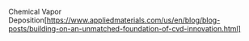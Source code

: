 Chemical Vapor Deposition[https://www.appliedmaterials.com/us/en/blog/blog-posts/building-on-an-unmatched-foundation-of-cvd-innovation.html] 
